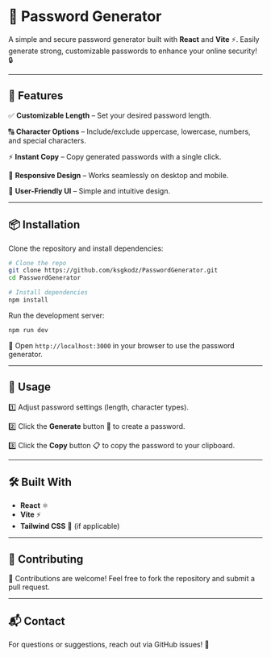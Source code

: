 # 🔐 Password Generator

A simple and secure password generator built with **React** and **Vite** ⚡. Easily generate strong, customizable passwords to enhance your online security! 🔒

---

## 🚀 Features

✅ **Customizable Length** – Set your desired password length.

🔠 **Character Options** – Include/exclude uppercase, lowercase, numbers, and special characters.

⚡ **Instant Copy** – Copy generated passwords with a single click.

📱 **Responsive Design** – Works seamlessly on desktop and mobile.

🎨 **User-Friendly UI** – Simple and intuitive design.

---

## 📦 Installation

Clone the repository and install dependencies:

```bash
# Clone the repo
git clone https://github.com/ksgkodz/PasswordGenerator.git
cd PasswordGenerator

# Install dependencies
npm install
```

Run the development server:

```bash
npm run dev
```

🔗 Open `http://localhost:3000` in your browser to use the password generator.

---

## 🎯 Usage

1️⃣ Adjust password settings (length, character types).

2️⃣ Click the **Generate** button 🔄 to create a password.

3️⃣ Click the **Copy** button 📋 to copy the password to your clipboard.

---

## 🛠️ Built With

- **React** ⚛️
- **Vite** ⚡
- **Tailwind CSS** 🎨 (if applicable)

---

## 🤝 Contributing

🙌 Contributions are welcome! Feel free to fork the repository and submit a pull request.

---

## 📬 Contact

For questions or suggestions, reach out via GitHub issues! 🚀
